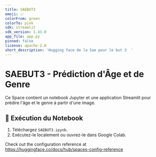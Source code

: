 ```yaml
---
title: SAEBUT3
emoji: 📈
colorFrom: green
colorTo: pink
sdk: streamlit
sdk_version: 1.43.0
app_file: app.py
pinned: false
license: apache-2.0
short_description: 'Hugging face de la Sae pour le but 3  '
---
```


# SAEBUT3 - Prédiction d'Âge et de Genre
Ce Space contient un notebook Jupyter et une application Streamlit pour prédire l'âge et le genre à partir d'une image.

## 📌 Exécution du Notebook
1. Téléchargez `SAEBUT3.ipynb`.
2. Exécutez-le localement ou ouvrez-le dans Google Colab.



Check out the configuration reference at https://huggingface.co/docs/hub/spaces-config-reference
